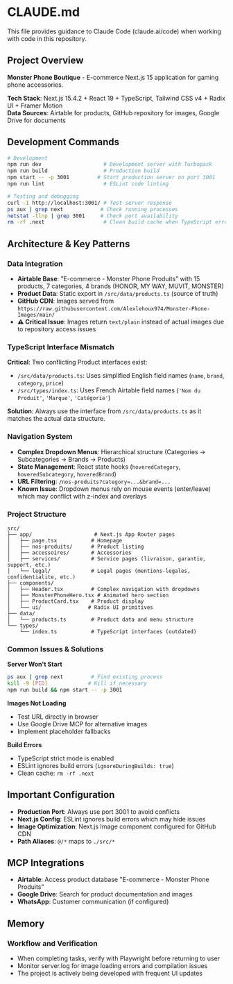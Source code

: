 # CLAUDE.md

This file provides guidance to Claude Code (claude.ai/code) when working with code in this repository.

## Project Overview

**Monster Phone Boutique** - E-commerce Next.js 15 application for gaming phone accessories.

**Tech Stack**: Next.js 15.4.2 + React 19 + TypeScript, Tailwind CSS v4 + Radix UI + Framer Motion  
**Data Sources**: Airtable for products, GitHub repository for images, Google Drive for documents  

## Development Commands

```bash
# Development
npm run dev                    # Development server with Turbopack
npm run build                  # Production build
npm start -- -p 3001         # Start production server on port 3001
npm run lint                   # ESLint code linting

# Testing and debugging
curl -I http://localhost:3001/ # Test server response
ps aux | grep next            # Check running processes
netstat -tlnp | grep 3001     # Check port availability
rm -rf .next                   # Clean build cache when TypeScript errors persist
```

## Architecture & Key Patterns

### Data Integration
- **Airtable Base**: "E-commerce - Monster Phone Produits" with 15 products, 7 categories, 4 brands (HONOR, MY WAY, MUVIT, MONSTER)
- **Product Data**: Static export in `/src/data/products.ts` (source of truth)
- **GitHub CDN**: Images served from `https://raw.githubusercontent.com/Alexlehoux974/Monster-Phone-Images/main/`
- **⚠️ Critical Issue**: Images return `text/plain` instead of actual images due to repository access issues

### TypeScript Interface Mismatch
**Critical**: Two conflicting Product interfaces exist:
- `/src/data/products.ts`: Uses simplified English field names (`name`, `brand`, `category`, `price`)
- `/src/types/index.ts`: Uses French Airtable field names (`'Nom du Produit'`, `'Marque'`, `'Catégorie'`)

**Solution**: Always use the interface from `/src/data/products.ts` as it matches the actual data structure.

### Navigation System
- **Complex Dropdown Menus**: Hierarchical structure (Categories → Subcategories → Brands → Products)
- **State Management**: React state hooks (`hoveredCategory`, `hoveredSubcategory`, `hoveredBrand`)
- **URL Filtering**: `/nos-produits?category=...&brand=...`
- **Known Issue**: Dropdown menus rely on mouse events (enter/leave) which may conflict with z-index and overlays

### Project Structure
```
src/
├── app/                    # Next.js App Router pages
│   ├── page.tsx           # Homepage
│   ├── nos-produits/      # Product listing
│   ├── accessoires/       # Accessories
│   ├── services/          # Service pages (livraison, garantie, support, etc.)
│   └── legal/             # Legal pages (mentions-legales, confidentialite, etc.)
├── components/            
│   ├── Header.tsx         # Complex navigation with dropdowns
│   ├── MonsterPhoneHero.tsx # Animated hero section
│   ├── ProductCard.tsx    # Product display
│   └── ui/               # Radix UI primitives
├── data/
│   └── products.ts        # Product data and menu structure
└── types/
    └── index.ts           # TypeScript interfaces (outdated)
```

### Common Issues & Solutions

**Server Won't Start**
```bash
ps aux | grep next         # Find existing process
kill -9 [PID]             # Kill if necessary
npm run build && npm start -- -p 3001
```

**Images Not Loading**
- Test URL directly in browser
- Use Google Drive MCP for alternative images
- Implement placeholder fallbacks

**Build Errors**
- TypeScript strict mode is enabled
- ESLint ignores build errors (`ignoreDuringBuilds: true`)
- Clean cache: `rm -rf .next`

## Important Configuration

- **Production Port**: Always use port 3001 to avoid conflicts
- **Next.js Config**: ESLint ignores build errors which may hide issues
- **Image Optimization**: Next.js Image component configured for GitHub CDN
- **Path Aliases**: `@/*` maps to `./src/*`

## MCP Integrations

- **Airtable**: Access product database "E-commerce - Monster Phone Produits"
- **Google Drive**: Search for product documentation and images
- **WhatsApp**: Customer communication (if configured)

## Memory

### Workflow and Verification
- When completing tasks, verify with Playwright before returning to user
- Monitor server.log for image loading errors and compilation issues
- The project is actively being developed with frequent UI updates